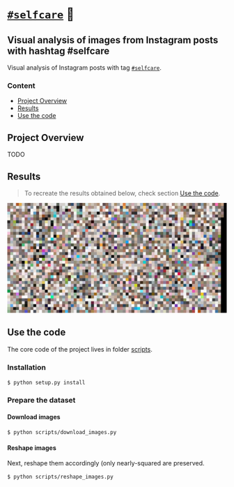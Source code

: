 # [`#selfcare`](https://www.instagram.com/explore/tags/selfcare/) 🛀
## Visual analysis of images from Instagram posts with hashtag #selfcare 

Visual analysis of Instagram posts with tag [`#selfcare`](https://www.instagram.com/explore/tags/selfcare/).

### Content

- [Project Overview](#project-overview)
- [Results](#results)
- [Use the code](#use-the-code)

## Project Overview
TODO
## Results
> To recreate the results obtained below, check section [Use the code](#use-the-code).

![](results/collage.jpg)
## Use the code
The core code of the project lives in folder [scripts](scripts).
### Installation
```
$ python setup.py install
```

### Prepare the dataset
#### Download images
```
$ python scripts/download_images.py
```

#### Reshape images
Next, reshape them accordingly (only nearly-squared are preserved.
```
$ python scripts/reshape_images.py
```
